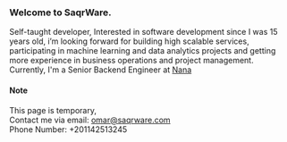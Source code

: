 ### Welcome to SaqrWare.
Self-taught developer, Interested in software development since I was 15 years old, i’m looking  forward for building high scalable services, participating in machine learning and data analytics projects and getting more experience in business operations and project management.  Currently, I'm a Senior Backend Engineer at [Nana](https://nana.sa)


#### Note
This page is temporary,  
Contact me via email: omar@saqrware.com  
Phone Number: +201142513245  

